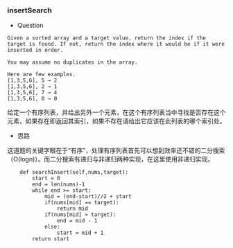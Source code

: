 ### insertSearch

* Question

```
Given a sorted array and a target value, return the index if the target is found. If not, return the index where it would be if it were inserted in order.

You may assume no duplicates in the array.

Here are few examples.
[1,3,5,6], 5 → 2
[1,3,5,6], 2 → 1
[1,3,5,6], 7 → 4
[1,3,5,6], 0 → 0

```
给定一个有序列表，并给出另外一个元素，在这个有序列表当中寻找是否存在这个元素，如果存在即返回其索引，如果不存在请给出它应该在此列表的哪个索引处。

* 思路

这道题的关键字眼在于“有序”，处理有序列表首先可以想到效率还不错的二分搜索（O(logn)）。而二分搜索有递归与非递归两种实现，在这里使用非递归实现。

```
    def searchInsert(self,nums,target):
        start = 0
        end = len(nums)-1
        while end >= start:
            mid = (end-start)//2 + start
            if(nums[mid] == target):
                return mid
            if(nums[mid] > target):
                end = mid - 1
            else:
                start = mid + 1
        return start

```
